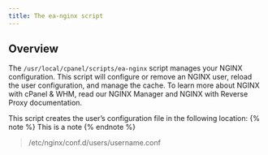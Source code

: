 ```yaml
---
title: The ea-nginx script
---
```


## Overview

The `/usr/local/cpanel/scripts/ea-nginx` script manages your NGINX configuration. This script will configure or remove an NGINX user, reload the user configuration, and manage the cache. To learn more about NGINX with cPanel & WHM, read our NGINX Manager and NGINX with Reverse Proxy documentation.

This script creates the user’s configuration file in the following location:
{% note %}
This is a note
{% endnote %}
>/etc/nginx/conf.d/users/username.conf 
